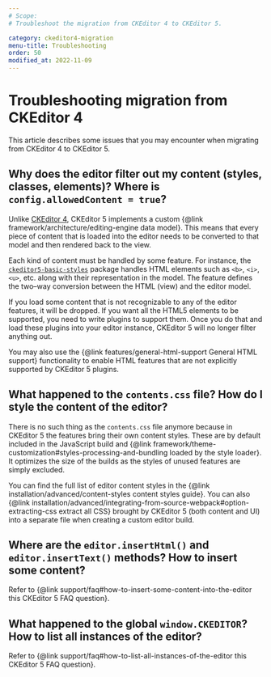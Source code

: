 ```yaml
---
# Scope:
# Troubleshoot the migration from CKEditor 4 to CKEditor 5.

category: ckeditor4-migration
menu-title: Troubleshooting
order: 50
modified_at: 2022-11-09
---
```


# Troubleshooting migration from CKEditor 4

This article describes some issues that you may encounter when migrating from CKEditor 4 to CKEditor 5.

## Why does the editor filter out my content (styles, classes, elements)? Where is `config.allowedContent = true`?

Unlike [CKEditor 4](https://ckeditor.com/ckeditor-4/), CKEditor 5 implements a custom {@link framework/architecture/editing-engine data model}. This means that every piece of content that is loaded into the editor needs to be converted to that model and then rendered back to the view.

Each kind of content must be handled by some feature. For instance, the [`ckeditor5-basic-styles`](https://www.npmjs.com/package/@ckeditor/ckeditor5-basic-styles) package handles HTML elements such as `<b>`, `<i>`, `<u>`, etc. along with their representation in the model. The feature defines the two–way conversion between the HTML (view) and the editor model.

If you load some content that is not recognizable to any of the editor features, it will be dropped. If you want all the HTML5 elements to be supported, you need to write plugins to support them. Once you do that and load these plugins into your editor instance, CKEditor 5 will no longer filter anything out.

You may also use the {@link features/general-html-support General HTML support} functionality to enable HTML features that are not explicitly supported by CKEditor 5 plugins.

## What happened to the `contents.css` file? How do I style the content of the editor?

There is no such thing as the `contents.css` file anymore because in CKEditor 5 the features bring their own content styles. These are by default included in the JavaScript build and {@link framework/theme-customization#styles-processing-and-bundling loaded by the style loader}. It optimizes the size of the builds as the styles of unused features are simply excluded.

You can find the full list of editor content styles in the {@link installation/advanced/content-styles content styles guide}. You can also {@link installation/advanced/integrating-from-source-webpack#option-extracting-css extract all CSS} brought by CKEditor 5 (both content and UI) into a separate file when creating a custom editor build.

## Where are the `editor.insertHtml()` and `editor.insertText()` methods? How to insert some content?

Refer to {@link support/faq#how-to-insert-some-content-into-the-editor this CKEditor 5 FAQ question}.

## What happened to the global `window.CKEDITOR`? How to list all instances of the editor?

Refer to {@link support/faq#how-to-list-all-instances-of-the-editor this CKEditor 5 FAQ question}.

